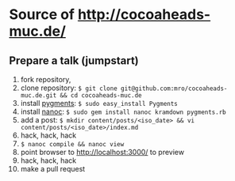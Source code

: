 # Source of <http://cocoaheads-muc.de/>

## Prepare a talk (jumpstart)

1. fork repository,
2. clone repository: `$ git clone git@github.com:mro/cocoaheads-muc.de.git && cd cocoaheads-muc.de`
3. install [pygments](http://pygments.org/): `$ sudo easy_install Pygments`
3. install [nanoc](http://nanoc.ws/): `$ sudo gem install nanoc kramdown pygments.rb`
4. add a post: `$ mkdir content/posts/<iso_date> && vi content/posts/<iso_date>/index.md`
5. hack, hack, hack
6. `$ nanoc compile && nanoc view`
7. point browser to <http://localhost:3000/> to preview
8. hack, hack, hack
9. make a pull request
